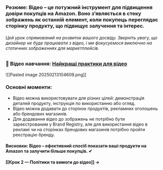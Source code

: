 ### **Резюме**: Відео – це потужний інструмент для підвищення довіри покупців на Amazon. Воно з’являється в стеку зображень як останній елемент, коли покупець переглядає сторінку продукту, що підвищує залучення та інтерес.

###### Цей урок спрямований на розвиток вашого досвіду. Зверніть увагу, що дизайнер не буде працювати з відео, і ми фокусуємося виключно на статичних зображеннях для маркетплейсів.
### **🎥 Відео навчання**: [Найкращі практики для відео](https://www.youtube.com/watch?v=Tl1GCrgNwts)  

![[Pasted image 20250213104609.png]]

### **Основні моменти**:

- Відео можна використовувати для різних цілей: демонстрація деталей продукту, інструкція по використанню або огляд.
- Відео можна додавати до сторінок продуктів, рекламних оголошень або брендових магазинів.
- Для додавання відео до зображень не потрібно бути зареєстрованим у Brand Registry, але для використання відео в рекламі чи на сторінках брендових магазинів потрібно пройти реєстрацію бренду.

#### **Висновки**: Відео – ефективний спосіб показати ваші продукти на Amazon та залучити більше покупців. ✔

**[[Крок 2 — Політики та вимоги до відео]] →**